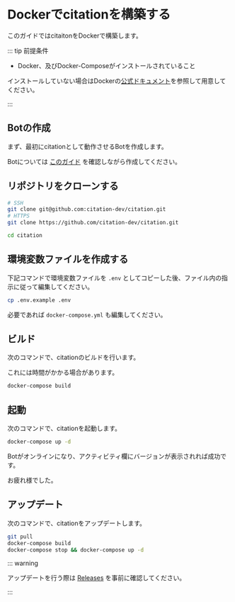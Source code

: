 # Dockerでcitationを構築する

このガイドではcitaitonをDockerで構築します。

::: tip 前提条件

- Docker、及びDocker-Composeがインストールされていること

インストールしていない場合はDockerの[公式ドキュメント](https://docs.docker.com/get-docker/)を参照して用意してください。

:::

## Botの作成

まず、最初にcitationとして動作させるBotを作成します。

Botについては [このガイド](create-bot.md) を確認しながら作成してください。

## リポジトリをクローンする

```sh
# SSH 
git clone git@github.com:citation-dev/citation.git
# HTTPS
git clone https://github.com/citation-dev/citation.git

cd citation
```

## 環境変数ファイルを作成する

下記コマンドで環境変数ファイルを `.env` としてコピーした後、ファイル内の指示に従って編集してください。

```sh 
cp .env.example .env
```

必要であれば `docker-compose.yml` も編集してください。

## ビルド

次のコマンドで、citationのビルドを行います。

これには時間がかかる場合があります。

```sh 
docker-compose build
```

## 起動

次のコマンドで、citationを起動します。

```sh
docker-compose up -d
```

Botがオンラインになり、アクティビティ欄にバージョンが表示されれば成功です。

お疲れ様でした。

## アップデート

次のコマンドで、citationをアップデートします。

```sh
git pull
docker-compose build
docker-compose stop && docker-compose up -d
```

::: warning

アップデートを行う際は [Releases](https://github.com/citation-dev/citation/releases) を事前に確認してください。

:::
